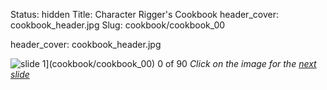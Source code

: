 Status: hidden
Title: Character Rigger's Cookbook
header_cover: cookbook_header.jpg
Slug: cookbook/cookbook_00

header_cover: cookbook_header.jpg

![slide 1](https://dl.dropboxusercontent.com/u/2977490/presentations/cookbook/img1.jpg)](cookbook/cookbook_00)
0 of 90
_Click on the image for the [next slide](cookbook/cookbook_01)_